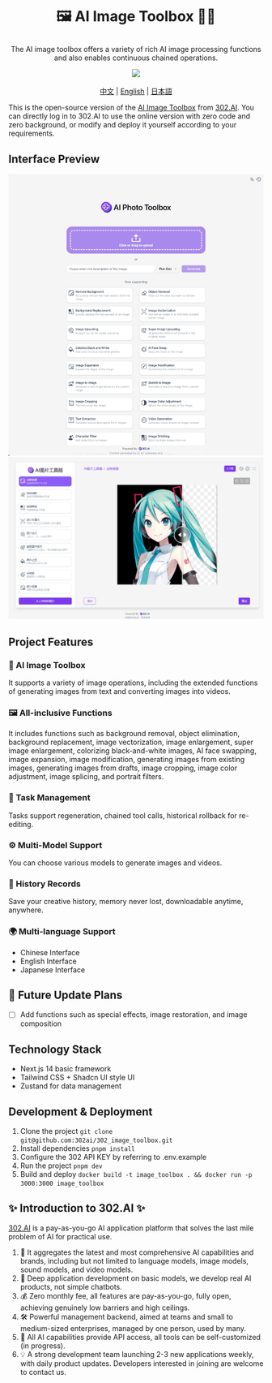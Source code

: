 # <p align="center">🖼️ AI Image Toolbox 🚀✨</p>

<p align="center">The AI image toolbox offers a variety of rich AI image processing functions and also enables continuous chained operations.</p>

<p align="center"><a href="https://302.ai/tools/word/" target="blank"><img src="https://file.302ai.cn/gpt/imgs/badge/21212.png" /></a></p >

<p align="center"><a href="README zh.md">中文</a> | <a href="README.md">English</a> | <a href="README_ja.md">日本語</a></p>


This is the open-source version of the [AI Image Toolbox](https://302.ai/tools/pictool/) from [302.AI](https://302.ai). You can directly log in to 302.AI to use the online version with zero code and zero background, or modify and deploy it yourself according to your requirements.


## Interface Preview

![pic-tool](docs/en/pic-tool.png)
![pic-tool](docs/en/图片工具箱1.png)

## Project Features

### 🎥 AI Image Toolbox
It supports a variety of image operations, including the extended functions of generating images from text and converting images into videos.
### 🖼️ All-inclusive Functions
It includes functions such as background removal, object elimination, background replacement, image vectorization, image enlargement, super image enlargement, colorizing black-and-white images, AI face swapping, image expansion, image modification, generating images from existing images, generating images from drafts, image cropping, image color adjustment, image splicing, and portrait filters.
### 🔄 Task Management
Tasks support regeneration, chained tool calls, historical rollback for re-editing.
### ⚙️ Multi-Model Support
You can choose various models to generate images and videos.
### 📜 History Records
Save your creative history, memory never lost, downloadable anytime, anywhere.
### 🌍 Multi-language Support
- Chinese Interface
- English Interface
- Japanese Interface

## 🚩 Future Update Plans
- [ ] Add functions such as special effects, image restoration, and image composition


## Technology Stack

- Next.js 14 basic framework
- Tailwind CSS + Shadcn UI style UI
- Zustand for data management

## Development & Deployment

1. Clone the project `git clone git@github.com:302ai/302_image_toolbox.git`
2. Install dependencies `pnpm install`
3. Configure the 302 API KEY by referring to .env.example
4. Run the project `pnpm dev`
5. Build and deploy `docker build -t image_toolbox . && docker run -p 3000:3000 image_toolbox`


## ✨ Introduction to 302.AI ✨

[302.AI](https://302.ai) is a pay-as-you-go AI application platform that solves the last mile problem of AI for practical use.

1. 🧠 It aggregates the latest and most comprehensive AI capabilities and brands, including but not limited to language models, image models, sound models, and video models.
2. 🚀 Deep application development on basic models, we develop real AI products, not simple chatbots.
3. 💰 Zero monthly fee, all features are pay-as-you-go, fully open, achieving genuinely low barriers and high ceilings.
4. 🛠 Powerful management backend, aimed at teams and small to medium-sized enterprises, managed by one person, used by many.
5. 🔗 All AI capabilities provide API access, all tools can be self-customized (in progress).
6. 💡 A strong development team launching 2-3 new applications weekly, with daily product updates. Developers interested in joining are welcome to contact us.
